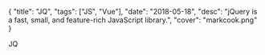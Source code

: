 {
    "title": "JQ",
    "tags": ["JS", "Vue"],
    "date": "2018-05-18",
    "desc": "jQuery is a fast, small, and feature-rich JavaScript library.",
    "cover": "markcook.png"
}
 
JQ
